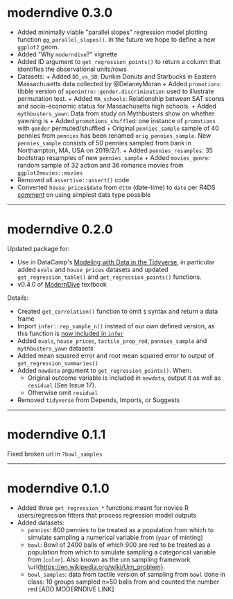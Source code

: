 # moderndive 0.3.0

* Added minimally viable "parallel slopes" regression model plotting function `gg_parallel_slopes()`. In the future we hope to define a new `ggplot2` geom.
* Added "Why `moderndive`?" vignette
* Added ID argument to `get_regression_points()` to return a column that identifies the 
observational units/rows
* Datasets:
        + Added `DD_vs_SB`: Dunkin Donuts and Starbucks in Eastern Massachusetts data collected by @DelaneyMoran
        + Added  `promotions`: tibble version of `openintro::gender.discrimination` used to illustrate permutation test.
        + Added `MA_schools`: Relationship between SAT scores and socio-economic status for Massachusetts high schools.
        + Added `mythbusters_yawn`: Data from study on Mythbusters show on whether yawning is
        + Added  `promotions_shuffled`: one instance of `promotions` with `gender` permuted/shuffled
        + Original `pennies_sample` sample of 40 pennies from `pennies` has been renamed `orig_pennies_sample`. New `pennies_sample` consists of 50 pennies sampled from bank in Northampton, MA, USA on 2019/2/1.
        + Added  `pennies_resamples`: 35 bootstrap resamples of new `pennies_sample`
        + Added  `movies_genre`: random sample of 32 action and 36 romance movies from `ggplot2movies::movies`        
* Removed all `assertive::assert()` code
* Converted `house_prices$date` from `dttm` (date-time) to `date` per R4DS [comment](https://r4ds.had.co.nz/dates-and-times.html#creating-datetimes) on using simplest data type possible



***



# moderndive 0.2.0

Updated package for:

- Use in DataCamp's [Modeling with Data in the Tidyverse](https://www.datacamp.com/courses/modeling-with-data-in-the-tidyverse), in particular added `evals` and `house_prices` datasets and updated `get_regression_table()` and `get_regression_points()` functions. 
- v0.4.0 of [ModernDive](https://moderndive.github.io/moderndive_book/) textbook

Details:

* Created `get_correlation()` function to omit `$` syntax and return a data frame
* Import `infer::rep_sample_n()` instead of our own defined version, as this function is [now included in `infer`](https://github.com/andrewpbray/infer/pull/82)
* Added `evals`, `house_prices`, `tactile_prop_red`, `pennies_sample` and `mythbusters_yawn` datasets
* Added mean squared error and root mean squared error to output of `get_regression_summaries()`
* Added `newdata` argument to `get_regression_points()`. When:
    - Original outcome variable is included in `newdata`, output it as well as `residual` (See Issue 17).
    - Otherwise omit `residual`
* Removed `tidyverse` from Depends, Imports, or Suggests


***


# moderndive 0.1.1

Fixed broken url in `?bowl_samples`


***


# moderndive 0.1.0

* Added three `get_regression_*` functions meant for novice R users/regression fitters that process regression model outputs
* Added datasets:
    + `pennies`: 800 pennies to be treated as a population from which to simulate sampling a numerical variable from (`year` of minting)
    + `bowl`: Bowl of 2400 balls of which 900 are red to be treated as a population from which to simulate sampling a categorical variable from (`color`). Also known as the urn sampling framework \url{https://en.wikipedia.org/wiki/Urn_problem}. 
    + `bowl_samples`: data from tactile version of sampling from `bowl` done in class: 10 groups sampled n=50 balls from  and counted the number red [ADD MODERNDIVE LINK]

